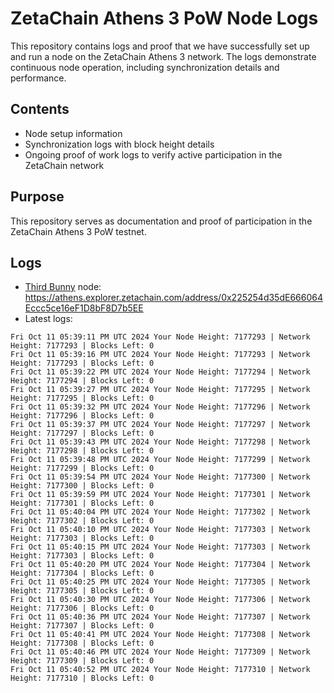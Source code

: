 # ZetaChain Athens 3 PoW Node Logs
This repository contains logs and proof that we have successfully set up and run a node on the ZetaChain Athens 3 network. The logs demonstrate continuous node operation, including synchronization details and performance.

## Contents
- Node setup information
- Synchronization logs with block height details
- Ongoing proof of work logs to verify active participation in the ZetaChain network

## Purpose
This repository serves as documentation and proof of participation in the ZetaChain Athens 3 PoW testnet.

## Logs

- [Third Bunny](https://thirdbunny.xyz/) node: https://athens.explorer.zetachain.com/address/0x225254d35dE666064Eccc5ce16eF1D8bF8D7b5EE
- Latest logs:
```
Fri Oct 11 05:39:11 PM UTC 2024 Your Node Height: 7177293 | Network Height: 7177293 | Blocks Left: 0
Fri Oct 11 05:39:16 PM UTC 2024 Your Node Height: 7177293 | Network Height: 7177293 | Blocks Left: 0
Fri Oct 11 05:39:22 PM UTC 2024 Your Node Height: 7177294 | Network Height: 7177294 | Blocks Left: 0
Fri Oct 11 05:39:27 PM UTC 2024 Your Node Height: 7177295 | Network Height: 7177295 | Blocks Left: 0
Fri Oct 11 05:39:32 PM UTC 2024 Your Node Height: 7177296 | Network Height: 7177296 | Blocks Left: 0
Fri Oct 11 05:39:37 PM UTC 2024 Your Node Height: 7177297 | Network Height: 7177297 | Blocks Left: 0
Fri Oct 11 05:39:43 PM UTC 2024 Your Node Height: 7177298 | Network Height: 7177298 | Blocks Left: 0
Fri Oct 11 05:39:48 PM UTC 2024 Your Node Height: 7177299 | Network Height: 7177299 | Blocks Left: 0
Fri Oct 11 05:39:54 PM UTC 2024 Your Node Height: 7177300 | Network Height: 7177300 | Blocks Left: 0
Fri Oct 11 05:39:59 PM UTC 2024 Your Node Height: 7177301 | Network Height: 7177301 | Blocks Left: 0
Fri Oct 11 05:40:04 PM UTC 2024 Your Node Height: 7177302 | Network Height: 7177302 | Blocks Left: 0
Fri Oct 11 05:40:10 PM UTC 2024 Your Node Height: 7177303 | Network Height: 7177303 | Blocks Left: 0
Fri Oct 11 05:40:15 PM UTC 2024 Your Node Height: 7177303 | Network Height: 7177303 | Blocks Left: 0
Fri Oct 11 05:40:20 PM UTC 2024 Your Node Height: 7177304 | Network Height: 7177304 | Blocks Left: 0
Fri Oct 11 05:40:25 PM UTC 2024 Your Node Height: 7177305 | Network Height: 7177305 | Blocks Left: 0
Fri Oct 11 05:40:30 PM UTC 2024 Your Node Height: 7177306 | Network Height: 7177306 | Blocks Left: 0
Fri Oct 11 05:40:36 PM UTC 2024 Your Node Height: 7177307 | Network Height: 7177307 | Blocks Left: 0
Fri Oct 11 05:40:41 PM UTC 2024 Your Node Height: 7177308 | Network Height: 7177308 | Blocks Left: 0
Fri Oct 11 05:40:46 PM UTC 2024 Your Node Height: 7177309 | Network Height: 7177309 | Blocks Left: 0
Fri Oct 11 05:40:52 PM UTC 2024 Your Node Height: 7177310 | Network Height: 7177310 | Blocks Left: 0
```
